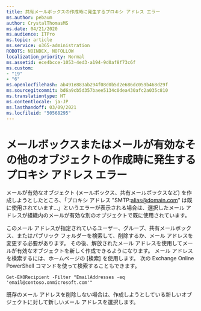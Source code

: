 ```yaml
---
title: 共有メールボックスの作成時に発生するプロキシ アドレス エラー
ms.author: pebaum
author: CrystalThomasMS
ms.date: 04/21/2020
ms.audience: ITPro
ms.topic: article
ms.service: o365-administration
ROBOTS: NOINDEX, NOFOLLOW
localization_priority: Normal
ms.assetid: ece4bcce-1053-4ed3-a194-9d0af8f73c6f
ms.custom:
- "19"
- "6"
ms.openlocfilehash: ab491e883ab294f08d0b5d2e686dc059b468d29f
ms.sourcegitcommit: bd6a9cb5d357baee5134c0dea430afc2a035c810
ms.translationtype: HT
ms.contentlocale: ja-JP
ms.lasthandoff: 03/09/2021
ms.locfileid: "50568295"
---
```

# <a name="proxy-address-error-while-creating-a-mailbox-or-other-email-enabled-object"></a>メールボックスまたはメールが有効なその他のオブジェクトの作成時に発生するプロキシ アドレス エラー

メールが有効なオブジェクト (メールボックス、共有メールボックスなど) を作成しようとしたところ、「プロキシ アドレス "SMTP:alias@domain.com" は既に使用されています...」というエラーが表示される場合は、選択したメール アドレスが組織内のメールが有効な別のオブジェクトで既に使用されています。
  
このメール アドレスが指定されているユーザー、グループ、共有メールボックス、またはパブリック フォルダーを検索して、削除するか、メール アドレスを変更する必要があります。 その後、解放されたメール アドレスを使用してメールが有効なオブジェクトを新しく作成できるようになります。 メール アドレスを検索するには、ホームページの [検索] を使用します。 次の Exchange Online PowerShell コマンドを使って検索することもできます。

`
    Get-EXORecipient -Filter "EmailAddresses -eq 'email@contoso.onmicrosoft.com'"
`
  
既存のメール アドレスを削除しない場合は、作成しようとしている新しいオブジェクトに対して新しいメール アドレスを選択します。
  